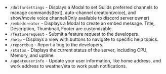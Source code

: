 - `/dollarsettings` - Displays a Modal to set Guilds preferred channels to manage commands(text), auto-channel creation(voice), and show/movie voice channel(Only available to discord server owner)
- `/embedcreator` - Displays a Modal to create an embed message. Title, Description, Thumbnail, Footer are customizable.
- `/featurerequest` - Submit a feature request to the developers.
- `/help` - Displays a view with buttons to navigate to specific help topics.
- `/reportbug` - Report a bug to the developers.
- `/status` - Displays the current status of the server, including CPU, Memory, and uptime.
- `/updateuserinfo` - Update your user information, like home address, and work address to weather/eta to work push notifications.